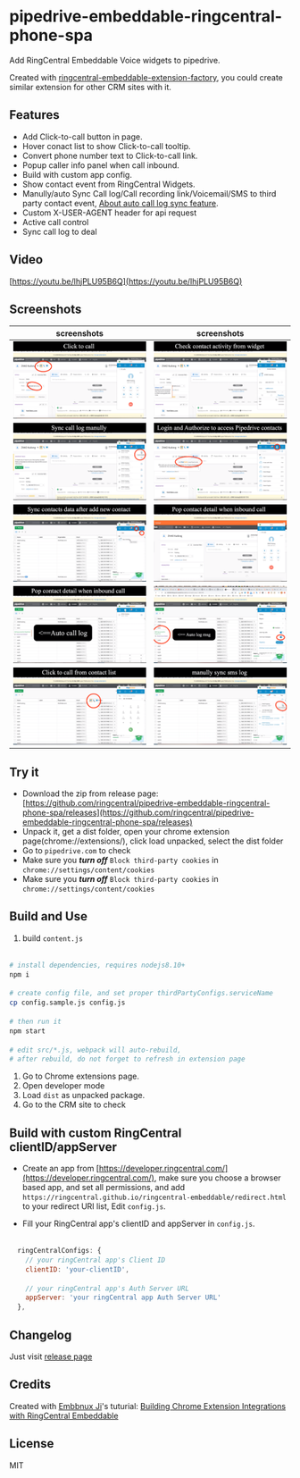 
# pipedrive-embeddable-ringcentral-phone-spa

Add RingCentral Embeddable Voice widgets to pipedrive.

Created with [ringcentral-embeddable-extension-factory](https://github.com/ringcentral/ringcentral-embeddable-extension-factory), you could create similar extension for other CRM sites with it.

## Features

- Add Click-to-call button in page.
- Hover conact list to show Click-to-call tooltip.
- Convert phone number text to Click-to-call link.
- Popup caller info panel when call inbound.
- Build with custom app config.
- Show contact event from RingCentral Widgets.
- Manully/auto Sync Call log/Call recording link/Voicemail/SMS to third party contact event, [About auto call log sync feature](https://github.com/ringcentral/hubspot-embeddable-ringcentral-phone/issues/137).
- Custom X-USER-AGENT header for api request
- Active call control
- Sync call log to deal

## Video

[https://youtu.be/lhjPLU95B6Q](https://youtu.be/lhjPLU95B6Q)

## Screenshots

| screenshots            |  screenshots |
:-------------------------:|:-------------------------:
![ ](screenshots/s4-min.png) | ![ ](screenshots/s1-min.png)
![ ](screenshots/s2-min.png) | ![ ](screenshots/s3-min.png)
![ ](screenshots/s10-min.png) | ![ ](screenshots/s5-min.png)
![ ](screenshots/s6-min.png) | ![ ](screenshots/s7-min.png)
![ ](screenshots/s9-min.png) | ![ ](screenshots/s8-min.png)


## Try it

- Download the zip from release page: [https://github.com/ringcentral/pipedrive-embeddable-ringcentral-phone-spa/releases](https://github.com/ringcentral/pipedrive-embeddable-ringcentral-phone-spa/releases)
- Unpack it, get a dist folder, open your chrome extension page(chrome://extensions/), click load unpacked, select the dist folder
- Go to `pipedrive.com` to check
- Make sure you ***turn off*** `Block third-party cookies` in `chrome://settings/content/cookies`
- Make sure you ***turn off*** `Block third-party cookies` in `chrome://settings/content/cookies`

## Build and Use

1. build `content.js`

```bash

# install dependencies, requires nodejs8.10+
npm i

# create config file, and set proper thirdPartyConfigs.serviceName
cp config.sample.js config.js

# then run it
npm start

# edit src/*.js, webpack will auto-rebuild,
# after rebuild, do not forget to refresh in extension page
```

1. Go to Chrome extensions page.
2. Open developer mode
3. Load `dist` as unpacked package.
4. Go to the CRM site to check

## Build with custom RingCentral clientID/appServer

- Create an app from [https://developer.ringcentral.com/](https://developer.ringcentral.com/), make sure you choose a browser based app, and set all permissions, and add `https://ringcentral.github.io/ringcentral-embeddable/redirect.html` to your redirect URI list, Edit `config.js`.

- Fill your RingCentral app's clientID and appServer in `config.js`.

```js

  ringCentralConfigs: {
    // your ringCentral app's Client ID
    clientID: 'your-clientID',

    // your ringCentral app's Auth Server URL
    appServer: 'your ringCentral app Auth Server URL'
  },
```

## Changelog

Just visit [release page](https://github.com/ringcentral/pipedrive-embeddable-ringcentral-phone-spa/releases)

## Credits

Created with [Embbnux Ji](https://github.com/embbnux)'s tuturial:
 [Building Chrome Extension Integrations with RingCentral Embeddable](https://medium.com/ringcentral-developers/build-a-chrome-extension-with-ringcentral-embeddable-bb6faee808a3)

## License

MIT
